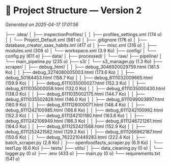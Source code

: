 # 📁 Project Structure — Version 2
_Generated on 2025-04-17 17:01:56_

├── .idea/
│   ├── inspectionProfiles/
│   │   ├── profiles_settings.xml (174 o)
│   │   └── Project_Default.xml (981 o)
│   ├── .gitignore (176 o)
│   ├── database_creator_saas_habits.iml (417 o)
│   ├── misc.xml (316 o)
│   ├── modules.xml (308 o)
│   └── workspace.xml (3.9 Ko)
├── config/
│   └── config.py (611 o)
├── data/
│   ├── processed/
│   └── raw/
├── pipeline/
│   └── main_pipeline.py (235 o)
├── s3/
│   └── s3_manager.py (1.3 Ko)
├── scraper/
│   ├── debug_html/
│   │   ├── debug_3046920029759.html (181.5 Ko)
│   │   ├── debug_3274080005003.html (173.6 Ko)
│   │   ├── debug_50184453.html (158.7 Ko)
│   │   ├── debug_6111032009665.html (159.9 Ko)
│   │   ├── debug_6111035000027.html (152.3 Ko)
│   │   ├── debug_6111035000058.html (132.0 Ko)
│   │   ├── debug_6111035000430.html (138.0 Ko)
│   │   ├── debug_6111035002175.html (144.7 Ko)
│   │   ├── debug_6111035502828.html (146.0 Ko)
│   │   ├── debug_6111099003897.html (180.9 Ko)
│   │   ├── debug_6111128000071.html (148.4 Ko)
│   │   ├── debug_6111242100985.html (166.6 Ko)
│   │   ├── debug_6111242100992.html (152.3 Ko)
│   │   ├── debug_6111242101180.html (163.6 Ko)
│   │   ├── debug_6111242106949.html (186.3 Ko)
│   │   ├── debug_6111246721261.html (164.0 Ko)
│   │   ├── debug_6111252421568.html (152.9 Ko)
│   │   ├── debug_6111252421582.html (129.2 Ko)
│   │   ├── debug_6111266962187.html (150.6 Ko)
│   │   └── debug_7622210449283.html (222.4 Ko)
│   ├── batch_scraper.py (2.8 Ko)
│   ├── openfoodfacts_scraper.py (6.9 Ko)
│   └── test1.py (6.6 Ko)
├── tests/
├── utils/
│   ├── data_cleaning.py (0 o)
│   └── logger.py (0 o)
├── .env (433 o)
├── main.py (0 o)
└── requirements.txt (541 o)
